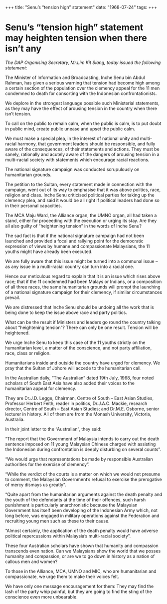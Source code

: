+++ 
title: "Senu’s “tension high” statement"
date: "1968-07-24"
tags:
+++

# Senu’s “tension high” statement may heighten tension when there isn’t any			

_The DAP Organising Secretary, Mr.Lim Kit Siang, today issued the following statement:_ 

The Minister of Information and Broadcasting, Inche Senu bin Abdul Rahman, has given a serious warning that tension had become high among a certain section of the population over the clemency appeal for the 11 men condemned to death for consorting with the Indonesian confrontationists.

We deplore in the strongest language possible such Ministerial statements, as they may have the effect of arousing tension in the country when there isn’t tension.</u>

To call on the public to remain calm, when the public is calm, is to put doubt in public mind, create public unease and upset the public calm.

We must make a special plea, in the interest of national unity and multi-racial harmony, that government leaders should be responsible, and fully aware of the consequences, of their statements and actions. They must be sanely, rationally and acutely aware of the dangers of arousing tension in a multi-racial society with statements which encourage racial reactions.

The national signature campaign was conducted scrupulously on humanitarian grounds. 

The petition to the Sultan, every statement made in connection with the campaign, went out of its way to emphasise that it was above politics, race, religion and class.
Inche Senu criticised political parties for taking up the clemency plea, and said it would be all right if political leaders had done so in their personal capacities.

The MCA Maju Ward, the Alliance organ, the UMNO organ, all had taken a stand, either for proceeding with the execution or urging its stay. Are they all also guilty of “heightening tension” in the words of Inche Senu?

The sad fact is that if the national signature campaign had not been launched and provided a focal and rallying point for the democratic expression of views by humane and compassionate Malaysians, the 11 youths might have already been executed.

We are fully aware that this issue might be turned into a communal issue – as any issue in a multi-racial country can turn into a racial one.

Hence our meticulous regard to explain that it is an issue which rises above race; that if the 11 condemned had been Malays or Indians, or a composition of all three races, the same humanitarian grounds will prompt the launching of a national signature campaign for their clemency, if similar circumstances prevail.

We are distressed that Inche Senu should be undoing all the work that is being done to keep the issue above race and party politics.

What can be the result if Ministers and leaders go round the country talking about “heightening tension”? There can only be one result. Tension will be heightened.

We urge Inche Senu to keep this case of the 11 youths strictly on the humanitarian level, a matter of the conscience, and not party affiliation, race, class or religion.

Humanitarians inside and outside the country have urged for clemency. We pray that the Sultan of Johore will accede to the humanitarian call.

In the Australian daily, “The Australian” dated 19th July, 1968, four noted scholars of South East Asia have also added their voices to the humanitarian appeal for clemency.

They are Dr.J.D. Legge, Chairman, Centre of South – East Asian Studies, Professor Herbert Feith, reader in politics, Dr.J.A.C. Mackie, research director, Centre of South – East Asian Studies; and Dr.M.E. Osborne, senior lecturer in history. All of them are from the Monash University, Victoria, Australia.

In their joint letter to the “Australian”, they said: 

“The report that the Government of Malaysia intends to carry out the death sentence imposed on 11 young Malaysian Chinese charged with assisting the Indonesian during confrontation is deeply disturbing on several counts”.

“We would urge that representations be made by responsible Australian authorities for the exercise of clemency”.

“While the verdict of the courts is a matter on which we would not presume to comment, the Malaysian Government’s refusal to exercise the prerogative of mercy dismays us greatly”.

“Quite apart from the humanitarian arguments against the death penalty and the youth of the defendants at the time of their offences, such harsh punishment is particularly anarchronistic because the Malaysian Government has itself been developing of the Indonesian Army which, not long before, was engaged in military operations against the 
Federation and recruiting young men such as these to their cause.

“Almost certainly, the application of the death penalty would have adverse political repercussions within Malaysia’s multi-racial society”.

These four Australian scholars have shown that humanity and compassion transcends even nation. Can we Malaysians show the world that we posses humanity and compassion, or are we to go down in history as a nation of callous men and women?

To those in the Alliance, MCA, UMNO and MIC, who are humanitarian and compassionate, we urge them to make their voices felt.

We have only one message encouragement for them: They may find the lash of the party whip painful, but they are going to find the sting of the conscience even more unbearable.
 
